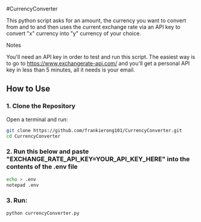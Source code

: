 #CurrencyConverter

This python script asks for an amount, the currency you want to convert from and to and then uses the current exchange rate via an API key to convert "x" currency into "y" currency of your choice.

Notes

You'll need an API key in order to test and run this script. The easiest way is to go to https://www.exchangerate-api.com/ and you'll get a personal API key in less than 5 minutes, all it needs is your email.

## How to Use  

### 1. Clone the Repository  
Open a terminal and run:  

```sh
git clone https://github.com/frankierong101/CurrencyConverter.git
cd CurrencyConverter
```

### 2. Run this below and paste "EXCHANGE_RATE_API_KEY=YOUR_API_KEY_HERE" into the contents of the .env file
```sh
echo > .env
notepad .env
```

### 3. Run:
```sh
python currencyConverter.py
```
